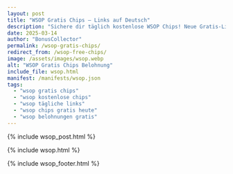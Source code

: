 ```yaml
---
layout: post
title: "WSOP Gratis Chips – Links auf Deutsch"
description: "Sichere dir täglich kostenlose WSOP Chips! Neue Gratis-Links für deutsche Spieler – 100% sicher und aktuell."
date: 2025-03-14
author: "BonusCollector"
permalink: /wsop-gratis-chips/
redirect_from: /wsop-free-chips/
image: /assets/images/wsop.webp
alt: "WSOP Gratis Chips Belohnung"
include_file: wsop.html
manifest: /manifests/wsop.json
tags: 
  - "wsop gratis chips"
  - "wsop kostenlose chips"
  - "wsop tägliche links"
  - "wsop chips gratis heute"
  - "wsop belohnungen gratis"
---
```

{% include wsop_post.html %}

{% include wsop.html %}

{% include wsop_footer.html %}